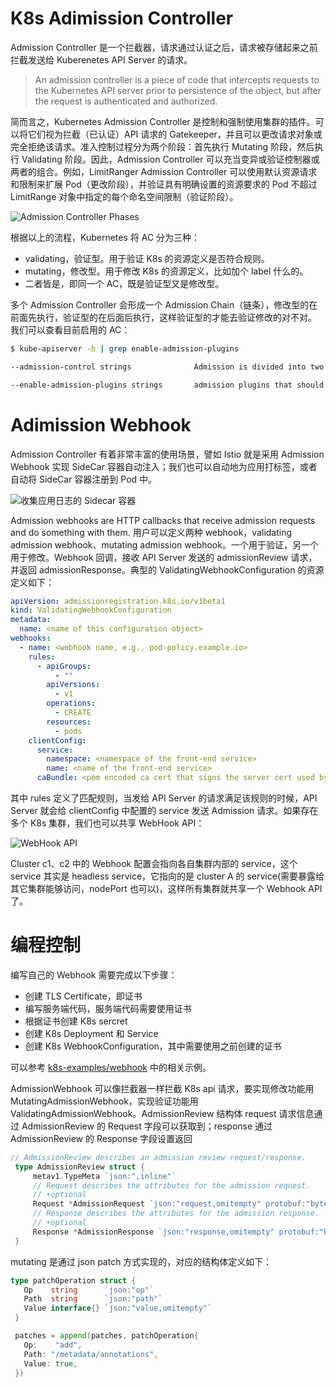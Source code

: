 # K8s Adimission Controller

Admission Controller 是一个拦截器，请求通过认证之后，请求被存储起来之前拦截发送给 Kuberenetes API Server 的请求。

> An admission controller is a piece of code that intercepts requests to the Kubernetes API server prior to persistence of the object, but after the request is authenticated and authorized.

简而言之，Kubernetes Admission Controller 是控制和强制使用集群的插件。可以将它们视为拦截（已认证）API 请求的 Gatekeeper，并且可以更改请求对象或完全拒绝该请求。准入控制过程分为两个阶段：首先执行 Mutating 阶段，然后执行 Validating 阶段。因此，Admission Controller 可以充当变异或验证控制器或两者的组合。例如，LimitRanger Admission Controller 可以使用默认资源请求和限制来扩展 Pod（更改阶段），并验证具有明确设置的资源要求的 Pod 不超过 LimitRange 对象中指定的每个命名空间限制（验证阶段）。

![Admission Controller Phases](https://s2.ax1x.com/2020/01/01/lGDzh6.png)

根据以上的流程，Kubernetes 将 AC 分为三种：

- validating，验证型。用于验证 K8s 的资源定义是否符合规则。
- mutating，修改型。用于修改 K8s 的资源定义，比如加个 label 什么的。
- 二者皆是，即同一个 AC，既是验证型又是修改型。

多个 Admission Controller 会形成一个 Admission Chain（链条），修改型的在前面先执行，验证型的在后面后执行，这样验证型的才能去验证修改的对不对。
我们可以查看目前启用的 AC：

```sh
$ kube-apiserver -h | grep enable-admission-plugins

--admission-control strings              Admission is divided into two phases. In the first phase, only mutating admission plugins run. In the second phase, only validating admission plugins run. The names in the below list may represent a validating plugin, a mutating plugin, or both. The order of plugins in which they are passed to this flag does not matter. Comma-delimited list of: AlwaysAdmit, AlwaysDeny, AlwaysPullImages, DefaultStorageClass, DefaultTolerationSeconds, DenyEscalatingExec, DenyExecOnPrivileged, EventRateLimit, ExtendedResourceToleration, ImagePolicyWebhook, Initializers, LimitPodHardAntiAffinityTopology, LimitRanger, MutatingAdmissionWebhook, NamespaceAutoProvision, NamespaceExists, NamespaceLifecycle, NodeRestriction, OwnerReferencesPermissionEnforcement, PersistentVolumeClaimResize, PersistentVolumeLabel, PodNodeSelector, PodPreset, PodSecurityPolicy, PodTolerationRestriction, Priority, ResourceQuota, SecurityContextDeny, ServiceAccount, StorageObjectInUseProtection, ValidatingAdmissionWebhook. (DEPRECATED: Use --enable-admission-plugins or --disable-admission-plugins instead. Will be removed in a future version.)

--enable-admission-plugins strings       admission plugins that should be enabled in addition to default enabled ones (NamespaceLifecycle, LimitRanger, ServiceAccount, Priority, DefaultTolerationSeconds, DefaultStorageClass, PersistentVolumeClaimResize, MutatingAdmissionWebhook, ValidatingAdmissionWebhook, ResourceQuota). Comma-delimited list of admission plugins: AlwaysAdmit, AlwaysDeny, AlwaysPullImages, DefaultStorageClass, DefaultTolerationSeconds, DenyEscalatingExec, DenyExecOnPrivileged, EventRateLimit, ExtendedResourceToleration, ImagePolicyWebhook, Initializers, LimitPodHardAntiAffinityTopology, LimitRanger, MutatingAdmissionWebhook, NamespaceAutoProvision, NamespaceExists, NamespaceLifecycle, NodeRestriction, OwnerReferencesPermissionEnforcement, PersistentVolumeClaimResize, PersistentVolumeLabel, PodNodeSelector, PodPreset, PodSecurityPolicy, PodTolerationRestriction, Priority, ResourceQuota, SecurityContextDeny, ServiceAccount, StorageObjectInUseProtection, ValidatingAdmissionWebhook. The order of plugins in this flag does not matter.
```

# Adimission Webhook

Admission Controller 有着非常丰富的使用场景，譬如 Istio 就是采用 Admission Webhook 实现 SideCar 容器自动注入；我们也可以自动地为应用打标签，或者自动将 SideCar 容器注册到 Pod 中。

![收集应用日志的 Sidecar 容器](https://s2.ax1x.com/2020/01/01/lGrgC6.md.png)

Admission webhooks are HTTP callbacks that receive admission requests and do something with them. 用户可以定义两种 webhook，validating admission webhook、mutating admission webhook。一个用于验证，另一个用于修改。Webhook 回调，接收 API Server 发送的 admissionReview 请求，并返回 admissionResponse。典型的 ValidatingWebhookConfiguration 的资源定义如下：

```yml
apiVersion: admissionregistration.k8s.io/v1beta1
kind: ValidatingWebhookConfiguration
metadata:
  name: <name of this configuration object>
webhooks:
  - name: <webhook name, e.g., pod-policy.example.io>
    rules:
      - apiGroups:
          - ""
        apiVersions:
          - v1
        operations:
          - CREATE
        resources:
          - pods
    clientConfig:
      service:
        namespace: <namespace of the front-end service>
        name: <name of the front-end service>
      caBundle: <pem encoded ca cert that signs the server cert used by the webhook>
```

其中 rules 定义了匹配规则，当发给 API Server 的请求满足该规则的时候，API Server 就会给 clientConfig 中配置的 service 发送 Admission 请求。如果存在多个 K8s 集群，我们也可以共享 WebHook API：

![WebHook API](https://s2.ax1x.com/2020/01/01/lGsEMF.md.png)

Cluster c1、c2 中的 Webhook 配置会指向各自集群内部的 service，这个 service 其实是 headless service，它指向的是 cluster A 的 service(需要暴露给其它集群能够访问，nodePort 也可以)，这样所有集群就共享一个 Webhook API 了。

# 编程控制

编写自己的 Webhook 需要完成以下步骤：

- 创建 TLS Certificate，即证书
- 编写服务端代码，服务端代码需要使用证书
- 根据证书创建 K8s sercret
- 创建 K8s Deployment 和 Service
- 创建 K8s WebhookConfiguration，其中需要使用之前创建的证书

可以参考 [k8s-examples/webhook](https://github.com/BE-Kits/k8s-examples) 中的相关示例。

AdmissionWebhook 可以像拦截器一样拦截 K8s api 请求，要实现修改功能用 MutatingAdmissionWebhook，实现验证功能用 ValidatingAdmissionWebhook。AdmissionReview 结构体 request 请求信息通过 AdmissionReview 的 Request 字段可以获取到；response 通过 AdmissionReview 的 Response 字段设置返回

```go
// AdmissionReview describes an admission review request/response.
 type AdmissionReview struct {
     metav1.TypeMeta `json:",inline"`
     // Request describes the attributes for the admission request.
     // +optional
     Request *AdmissionRequest `json:"request,omitempty" protobuf:"bytes,1,opt,name=request"`
     // Response describes the attributes for the admission response.
     // +optional
     Response *AdmissionResponse `json:"response,omitempty" protobuf:"bytes,2,opt,name=response"`
 }
```

mutating 是通过 json patch 方式实现的，对应的结构体定义如下：

```go
type patchOperation struct {
   Op    string      `json:"op"`
   Path  string      `json:"path"`
   Value interface{} `json:"value,omitempty"`
 }

 patches = append(patches, patchOperation{
   Op:    "add",
   Path: "/metadata/annotations",
   Value: true,
 })
```
